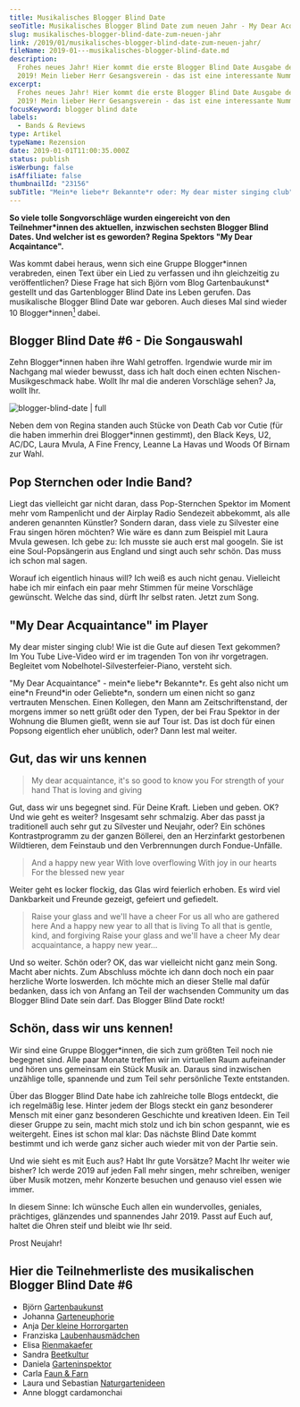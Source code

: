 ```yaml
---
title: Musikalisches Blogger Blind Date
seoTitle: Musikalisches Blogger Blind Date zum neuen Jahr - My Dear Acqaintance
slug: musikalisches-blogger-blind-date-zum-neuen-jahr
link: /2019/01/musikalisches-blogger-blind-date-zum-neuen-jahr/
fileName: 2019-01---musikalisches-blogger-blind-date.md
description:
  Frohes neues Jahr! Hier kommt die erste Blogger Blind Date Ausgabe des Jahres
  2019! Mein lieber Herr Gesangsverein - das ist eine interessante Nummer!
excerpt:
  Frohes neues Jahr! Hier kommt die erste Blogger Blind Date Ausgabe des Jahres
  2019! Mein lieber Herr Gesangsverein - das ist eine interessante Nummer!
focusKeyword: blogger blind date
labels:
  - Bands & Reviews
type: Artikel
typeName: Rezension
date: 2019-01-01T11:00:35.000Z
status: publish
isWerbung: false
isAffiliate: false
thumbnailId: "23156"
subTitle: "Mein*e liebe*r Bekannte*r oder: My dear mister singing club"
---
```


<strong>So viele tolle Songvorschläge wurden eingereicht von den
Teilnehmer\*innen des aktuellen, inzwischen sechsten Blogger Blind Dates. Und
welcher ist es geworden? Regina Spektors "My Dear Acqaintance".</strong>

Was kommt dabei heraus, wenn sich eine Gruppe Blogger\*innen verabreden, einen
Text über ein Lied zu verfassen und ihn gleichzeitig zu veröffentlichen? Diese
Frage hat sich Björn vom Blog Gartenbaukunst* gestellt und das Gartenblogger
Blind Date ins Leben gerufen. Das musikalische Blogger Blind Date war geboren.
Auch dieses Mal sind wieder 10 Blogger*innen<a href="#1"><sup>1</sup></a> dabei.

## Blogger Blind Date #6 - Die Songauswahl

Zehn Blogger\*innen haben ihre Wahl getroffen. Irgendwie wurde mir im Nachgang
mal wieder bewusst, dass ich halt doch einen echten Nischen-Musikgeschmack habe.
Wollt Ihr mal die anderen Vorschläge sehen? Ja, wollt Ihr.

![blogger-blind-date | full](http://cardamonchai.com/wp-content/uploads/2018/12/blogger-blinddate-960x115.png)

Neben dem von Regina standen auch Stücke von Death Cab vor Cutie (für die haben
immerhin drei Blogger\*innen gestimmt), den Black Keys, U2, AC/DC, Laura Mvula,
A Fine Frency, Leanne La Havas und Woods Of Birnam zur Wahl.

## Pop Sternchen oder Indie Band?

Liegt das vielleicht gar nicht daran, dass Pop-Sternchen Spektor im Moment mehr
vom Rampenlicht und der Airplay Radio Sendezeit abbekommt, als alle anderen
genannten Künstler? Sondern daran, dass viele zu Silvester eine Frau singen
hören möchten? Wie wäre es dann zum Beispiel mit Laura Mvula gewesen. Ich gebe
zu: Ich musste sie auch erst mal googeln. Sie ist eine Soul-Popsängerin aus
England und singt auch sehr schön. Das muss ich schon mal sagen.

Worauf ich eigentlich hinaus will? Ich weiß es auch nicht genau. Vielleicht habe
ich mir einfach ein paar mehr Stimmen für meine Vorschläge gewünscht. Welche das
sind, dürft Ihr selbst raten. Jetzt zum Song.

## "My Dear Acquaintance" im Player

My dear mister singing club! Wie ist die Gute auf diesen Text gekommen? Im You
Tube Live-Video wird er im tragenden Ton von ihr vorgetragen. Begleitet vom
Nobelhotel-Silvesterfeier-Piano, versteht sich.

"My Dear Acquaintance" - mein\*e liebe\*r Bekannte\*r. Es geht also nicht um
eine\*n Freund\*in oder Geliebte\*n, sondern um einen nicht so ganz vertrauten
Menschen. Einen Kollegen, den Mann am Zeitschriftenstand, der morgens immer so
nett grüßt oder den Typen, der bei Frau Spektor in der Wohnung die Blumen gießt,
wenn sie auf Tour ist. Das ist doch für einen Popsong eigentlich eher unüblich,
oder? Dann lest mal weiter.

## Gut, das wir uns kennen

<blockquote>My dear acquaintance, it's so good to know you
For strength of your hand
That is loving and giving</blockquote>

Gut, dass wir uns begegnet sind. Für Deine Kraft. Lieben und geben. OK? Und wie
geht es weiter? Insgesamt sehr schmalzig. Aber das passt ja traditionell auch
sehr gut zu Silvester und Neujahr, oder? Ein schönes Kontrastprogramm zu der
ganzen Böllerei, den an Herzinfarkt gestorbenen Wildtieren, dem Feinstaub und
den Verbrennungen durch Fondue-Unfälle.

<blockquote>And a happy new year
With love overflowing
With joy in our hearts
For the blessed new year</blockquote>

Weiter geht es locker flockig, das Glas wird feierlich erhoben. Es wird viel
Dankbarkeit und Freunde gezeigt, gefeiert und gefiedelt.

<blockquote>Raise your glass and we'll have a cheer
For us all who are gathered here
And a happy new year to all that is living
To all that is gentle, kind, and forgiving
Raise your glass and we'll have a cheer
My dear acquaintance, a happy new year...</blockquote>

Und so weiter. Schön oder? OK, das war vielleicht nicht ganz mein Song. Macht
aber nichts. Zum Abschluss möchte ich dann doch noch ein paar herzliche Worte
loswerden. Ich möchte mich an dieser Stelle mal dafür bedanken, dass ich von
Anfang an Teil der wachsenden Community um das Blogger Blind Date sein darf. Das
Blogger Blind Date rockt!

## Schön, dass wir uns kennen!

Wir sind eine Gruppe Blogger\*innen, die sich zum größten Teil noch nie begegnet
sind. Alle paar Monate treffen wir im virtuellen Raum aufeinander und hören uns
gemeinsam ein Stück Musik an. Daraus sind inzwischen unzählige tolle, spannende
und zum Teil sehr persönliche Texte entstanden.

Über das Blogger Blind Date habe ich zahlreiche tolle Blogs entdeckt, die ich
regelmäßig lese. Hinter jedem der Blogs steckt ein ganz besonderer Mensch mit
einer ganz besonderen Geschichte und kreativen Ideen. Ein Teil dieser Gruppe zu
sein, macht mich stolz und ich bin schon gespannt, wie es weitergeht. Eines ist
schon mal klar: Das nächste Blind Date kommt bestimmt und ich werde ganz sicher
auch wieder mit von der Partie sein.

Und wie sieht es mit Euch aus? Habt Ihr gute Vorsätze? Macht Ihr weiter wie
bisher? Ich werde 2019 auf jeden Fall mehr singen, mehr schreiben, weniger über
Musik motzen, mehr Konzerte besuchen und genauso viel essen wie immer.

In diesem Sinne: Ich wünsche Euch allen ein wundervolles, geniales, prächtiges,
glänzendes und spannendes Jahr 2019. Passt auf Euch auf, haltet die Ohren steif
und bleibt wie Ihr seid.

Prost Neujahr!

## Hier die Teilnehmerliste des musikalischen Blogger Blind Date #6

<ul>
    <li>Björn <a href="https://gartenbaukunst.net/" target="_blank" rel="noopener nofollow">Gartenbaukunst</a></li>
    <li>Johanna <a href="https://www.garteneuphorie.de/" target="_blank" rel="noopener nofollow">Garteneuphorie</a></li>
    <li>Anja <a href="https://der-kleine-horror-garten.de/" target="_blank" rel="noopener nofollow">Der kleine Horrorgarten</a></li>
    <li>Franziska <a href="https://laubenhausmaedchen.de/" target="_blank" rel="noopener nofollow">Laubenhausmädchen</a></li>
    <li>Elisa <a href="https://rienmakaefer.com/" target="_blank" rel="noopener nofollow">Rienmakaefer</a></li>
    <li>Sandra <a href="https://www.beetkultur.de/" target="_blank" rel="noopener nofollow">Beetkultur</a></li>
    <li>Daniela <a href="https://www.garteninspektor.com/" target="_blank" rel="noopener nofollow">Garteninspektor</a></li>
    <li>Carla <a href="https://faunundfarn.de/" target="_blank" rel="noopener nofollow">Faun &amp; Farn</a></li>
    <li>Laura und Sebastian <a href="https://www.naturgartenideen.de/" target="_blank" rel="noopener nofollow">Naturgartenideen</a></li>
    <li>Anne bloggt cardamonchai</li>
</ul>
